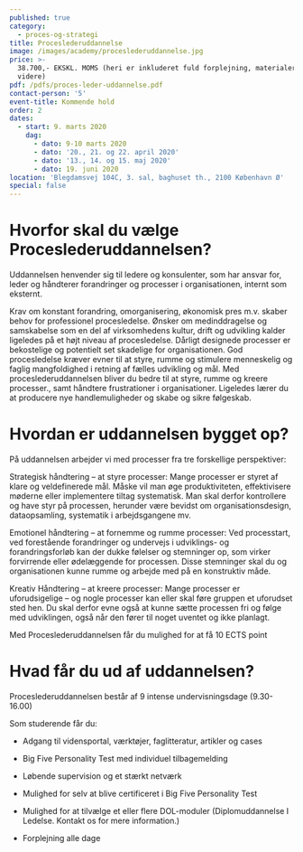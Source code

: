 ```yaml
---
published: true
category:
  - proces-og-strategi
title: Proceslederuddannelse
image: /images/academy/proceslederuddannelse.jpg
price: >-
  38.700,- EKSKL. MOMS (heri er inkluderet fuld forplejning, materialer med
  videre)
pdf: /pdfs/proces-leder-uddannelse.pdf
contact-person: '5'
event-title: Kommende hold
order: 2
dates:
  - start: 9. marts 2020
    dag:
      - dato: 9-10 marts 2020
      - dato: '20., 21. og 22. april 2020'
      - dato: '13., 14. og 15. maj 2020'
      - dato: 19. juni 2020
location: 'Blegdamsvej 104C, 3. sal, baghuset th., 2100 København Ø'
special: false
---
```


# Hvorfor skal du vælge Proceslederuddannelsen?

Uddannelsen henvender sig til ledere og konsulenter, som har ansvar for, leder og håndterer forandringer og processer i organisationen, internt som eksternt.

Krav om konstant forandring, omorganisering, økonomisk pres m.v. skaber behov for professionel procesledelse. Ønsker om medinddragelse og samskabelse som en del af virksomhedens kultur, drift og udvikling kalder ligeledes på et højt niveau af procesledelse. Dårligt designede processer er bekostelige og potentielt set skadelige for organisationen. God procesledelse kræver evner til at styre, rumme og stimulere menneskelig og faglig mangfoldighed i retning af fælles udvikling og mål. Med proceslederuddannelsen bliver du bedre til at styre, rumme og kreere processer., samt håndtere frustrationer i organisationer. Ligeledes lærer du at producere nye handlemuligheder og skabe og sikre følgeskab.

# Hvordan er uddannelsen bygget op?

På uddannelsen arbejder vi med processer fra tre forskellige perspektiver:

Strategisk håndtering – at styre processer: Mange processer er styret af klare og veldefinerede mål. Måske vil man øge produktiviteten, effektivisere møderne eller implementere tiltag systematisk. Man skal derfor kontrollere og have styr på processen, herunder være bevidst om organisationsdesign, dataopsamling, systematik i arbejdsgangene mv.

Emotionel håndtering – at fornemme og rumme processer: Ved processtart, ved forestående forandringer og undervejs i udviklings- og forandringsforløb kan der dukke følelser og stemninger op, som virker forvirrende eller ødelæggende for processen. Disse stemninger skal du og organisationen kunne rumme og arbejde med på en konstruktiv måde.

Kreativ Håndtering – at kreere processer: Mange processer er uforudsigelige – og nogle processer kan eller skal føre gruppen et uforudset sted hen. Du skal derfor evne også at kunne sætte processen fri og følge med udviklingen, også når den fører til noget uventet og ikke planlagt.

Med Proceslederuddannelsen får du mulighed for at få 10 ECTS point

# Hvad får du ud af uddannelsen?

Proceslederuddannelsen består af 9 intense undervisningsdage (9.30-16.00)

Som studerende får du:

- Adgang til vidensportal, værktøjer, faglitteratur, artikler og cases

- Big Five Personality Test med individuel tilbagemelding

- Løbende supervision og et stærkt netværk

- Mulighed for selv at blive certificeret i Big Five Personality Test

- Mulighed for at tilvælge et eller flere DOL-moduler (Diplomuddannelse I Ledelse. Kontakt os for mere information.)

- Forplejning alle dage
